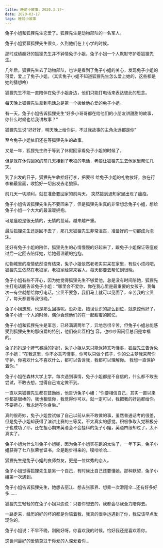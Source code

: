 ```yaml
---
title: 睡前小故事，2020.3.17~
date: 2020-03-17
tags: 睡前小故事
---
```


兔子小姐和狐狸先生恋爱了。狐狸先生是动物部队的一名军人。

兔子小姐爱慕狐狸先生很久，久到他们在上小学的时候。

那时成绩超好的狐狸先生并不钟情兔子小姐，兔子小姐一个人默默守护着狐狸先生。

几年后，狐狸先生去了动物部队，也许是看到了兔子小姐的关心，发现兔子小姐的可爱，爱上了<!-- more -->兔子小姐。（其实兔子小姐不知道狐狸先生怎么爱上她的，这些都是她的猜想咯）

狐狸先生不能一直陪伴在兔子小姐身边，他们只能打电话来表达彼此的思念。

每天晚上狐狸先生拿到电话总是第一个拨给他心爱的兔子小姐。

有一天，兔子小姐告诉狐狸先生“好多小哥哥都在给他们的小朋友讲甜甜的故事，你什么时候也给我讲故事？”

狐狸先生说“好好好，明天晚上给你讲，不过我故事的主角永远都是你”

至今兔子小姐依旧还在等狐狸先生的故事。

又是一年，狐狸先生终于等到了休假回家看兔子小姐的时候了。

但是就在休假回家的前几天接到了老狼的电话，老狼让狐狸先生去他家里帮忙几天。

到了出发的日子，狐狸先生收拾好行李，把要带 给兔子小姐的礼物放好，放在行李箱最里面，收拾好一切出发去老狼家。

前几天一切顺利，就在准备要回家的前两天， 突然接到通知家里出现了瘟疫。

兔子小姐告诉狐狸先生先不要回来了，但是狐狸先生真的非常想念兔子小姐，想给兔子小姐一个大大的最温暖拥抱。

可是瘟疫是很无情的，无情的蔓延，越来越严重。

最后狐狸先生还是回不去了，那几天狐狸先生非常沮丧，准备好的一切都成为泡沬。

还好有兔子小姐的陪伴，狐狸先生的心情慢慢的好起来了，跟兔子小姐保证等瘟疫过后一定回去陪伴她，给她最温暖的抱抱。

动物城里的疫情依然没有结束，兔子小姐依然老老实实呆在家里，有些小烦闷吧，狐狸先生依然在老狼家，老狼家经常来客人，每天都要去帮忙到很晚。

兔子小姐有些不开心，因为她觉得狐狸先生不够爱他，总是没有时间陪她，狐狸先生打电话肠告诉兔子小姐：“哪里会不爱你，你在我心里是最重要的女孩子，我每次一有空就想给你打电话，宝贝不要急，我们马上就可以见面了，辛苦我的宝贝了，每天都要等我很晚。”

兔子小姐想想，也是那么回事呢。没办法，错误认识的那么到位，就原谅他好了。兔子小姐一个人的时候，偶尔会想他们的在一起甜蜜的回忆。

兔子小姐和狐狸先生是军恋，已经满满两年了，异地恋很辛苦，但兔子小姐总能感受到狐狸先生的那份爱的特别，他们彼此互相包 容，也吵吵闹闹但总归是幸福的。

兔子妈妈是个脾气暴躁的妈妈，兔子小姐从来只能保持乖巧懂事，狐狸先生告诉兔子小姐：“在我这里，你不必乖巧懂事，你可以只做个孩子，你的公主梦我来帮你守护，你喜欢什么不喜欢什么，都可以告诉我，我都可以理解你。 我想一直保护着你。”

兔子小姐在森林大学上学，每次遇到事情，兔子小姐都是不自信的，什么都不敢去尝试，不敢去想，觉得自己肯定做不到。

一直以来狐狸先生都在鼓励她，他告诉兔子小姐：“你要相信自己，其实一直以来你都是很棒的，我也相信你，我觉得你可以，就一定可以，我把我的好运都给你。不要担心，我永远在你身后。”

真的很奇妙，兔子小姐尝试做了自己以前从来不敢做的事，虽然普通话考的很差，但是兔子小姐却获得了演讲比赛的三等奖，不太真实的感觉。积极争取入党积极分子也成功了耶，还在担心期末英语会不会挂科的兔子小姐，英语四级却过了，太不真实了。

兔子小姐为什么叫兔子小姐呢，因为兔子小姐实在跑的太快了，一年下来，兔子小姐获得了七八张荣誉证书，全是跑步得来的，噗哈哈哈...

狐狸先生是兔子小姐的良师益友，更是一位优秀的恋人。

兔子小姐觉得狐狸先生是另一个自己，有时候比自己还要懂她，那种默契，兔子小姐第一次遇到。

兔子小姐告诉狐狸先生，她想去丽江、想去张家界、想乘一次滑翔伞...还有好多好多......

狐狸先生轻轻的在兔子小姐耳边说：只要你想去的，我都会尽我全力陪你去。

一路走来，经历的好的坏的都是你陪着我，我真的很幸运遇到了你，我应该早点发现你的。

兔子小姐说：不早不晚，刚刚好呀，你喜欢我的时候，恰好我还是喜欢着你。

这世间最好的爱情莫过于你爱的人深爱着你...